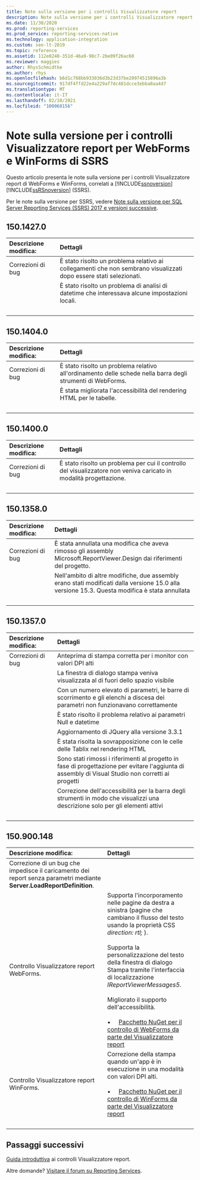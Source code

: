 ```yaml
---
title: Note sulla versione per i controlli Visualizzatore report
description: Note sulla versione per i controlli Visualizzatore report di WebForms e WinForms, correlati a Reporting Services.
ms.date: 11/30/2020
ms.prod: reporting-services
ms.prod_service: reporting-services-native
ms.technology: application-integration
ms.custom: seo-lt-2019
ms.topic: reference
ms.assetid: 112e0240-351d-46a9-98c7-2be09f26ac60
ms.reviewer: maggies
author: RhysSchmidtke
ms.author: rhys
ms.openlocfilehash: b6d1c768bb933036d3b23d37be20974515896a3b
ms.sourcegitcommit: 917df4ffd22e4a229af7dc481dcce3ebba0aa4d7
ms.translationtype: MT
ms.contentlocale: it-IT
ms.lasthandoff: 02/10/2021
ms.locfileid: "100068156"
---
```

# <a name="release-notes-for-report-viewer-controls-for-webforms-and-winforms-of-ssrs"></a>Note sulla versione per i controlli Visualizzatore report per WebForms e WinForms di SSRS

Questo articolo presenta le note sulla versione per i controlli Visualizzatore report di WebForms e WinForms, correlati a [!INCLUDE[ssnoversion](../../includes/ssnoversion-md.md)] [!INCLUDE[ssRSnoversion](../../includes/ssrsnoversion-md.md)] (SSRS).

Per le note sulla versione per SSRS, vedere [Note sulla versione per SQL Server Reporting Services (SSRS) 2017 e versioni successive](../release-notes-reporting-services.md).

## <a name="15014270"></a>150.1427.0
| Descrizione modifica: | Dettagli |
| :----------------- | :------ |
| Correzioni di bug | È stato risolto un problema relativo ai collegamenti che non sembrano visualizzati dopo essere stati selezionati. |
|           | È stato risolto un problema di analisi di datetime che interessava alcune impostazioni locali. |
| &nbsp; | &nbsp; |

## <a name="15014040"></a>150.1404.0
| Descrizione modifica: | Dettagli |
| :----------------- | :------ |
| Correzioni di bug | È stato risolto un problema relativo all'ordinamento delle schede nella barra degli strumenti di WebForms. |
|           | È stata migliorata l'accessibilità del rendering HTML per le tabelle. |
| &nbsp; | &nbsp; |

## <a name="15014000"></a>150.1400.0
| Descrizione modifica: | Dettagli |
| :----------------- | :------ |
| Correzioni di bug | È stato risolto un problema per cui il controllo del visualizzatore non veniva caricato in modalità progettazione. |
| &nbsp; | &nbsp; |

## <a name="15013580"></a>150.1358.0
| Descrizione modifica: | Dettagli |
| :----------------- | :------ |
| Correzioni di bug | È stata annullata una modifica che aveva rimosso gli assembly Microsoft.ReportViewer.Design dai riferimenti del progetto. |
|           | Nell'ambito di altre modifiche, due assembly erano stati modificati dalla versione 15.0 alla versione 15.3. Questa modifica è stata annullata |
| &nbsp; | &nbsp; |

## <a name="15013570"></a>150.1357.0
| Descrizione modifica: | Dettagli |
| :----------------- | :------ |
| Correzioni di bug  | Anteprima di stampa corretta per i monitor con valori DPI alti |
|            | La finestra di dialogo stampa veniva visualizzata al di fuori dello spazio visibile |
|            | Con un numero elevato di parametri, le barre di scorrimento e gli elenchi a discesa dei parametri non funzionavano correttamente |
|            | È stato risolto il problema relativo ai parametri Null e datetime |
|            | Aggiornamento di JQuery alla versione 3.3.1 |
|            | È stata risolta la sovrapposizione con le celle delle Tablix nel rendering HTML |
|            | Sono stati rimossi i riferimenti al progetto in fase di progettazione per evitare l'aggiunta di assembly di Visual Studio non corretti ai progetti |
|            | Correzione dell'accessibilità per la barra degli strumenti in modo che visualizzi una descrizione solo per gli elementi attivi |
| &nbsp; | &nbsp; |

## <a name="150900148"></a>150.900.148

| Descrizione modifica: | Dettagli |
| :----------------- | :------ |
| Correzione di un bug che impedisce il caricamento dei report senza parametri mediante **Server.LoadReportDefinition**. | &nbsp; |
| Controllo Visualizzatore report WebForms. | Supporta l'incorporamento nelle pagine da destra a sinistra (pagine che cambiano il flusso del testo usando la proprietà CSS *direction: rtl;* ).<br/><br/>Supporta la personalizzazione del testo della finestra di dialogo Stampa tramite l'interfaccia di localizzazione *IReportViewerMessages5*.<br/><br/>Migliorato il supporto dell'accessibilità.<br/><br/>&bull; &nbsp; &nbsp; [Pacchetto NuGet per il controllo di WebForms da parte del Visualizzatore report](https://www.nuget.org/packages/Microsoft.ReportingServices.ReportViewerControl.Webforms/150.900.148) |
| Controllo Visualizzatore report WinForms. | Correzione della stampa quando un'app è in esecuzione in una modalità con valori DPI alti.<br/><br/>&bull; &nbsp; &nbsp; [Pacchetto NuGet per il controllo di WinForms da parte del Visualizzatore report](https://www.nuget.org/packages/Microsoft.ReportingServices.ReportViewerControl.Winforms/150.900.148) |
| &nbsp; | &nbsp; |

## <a name="next-steps"></a>Passaggi successivi

[Guida introduttiva](integrating-reporting-services-using-reportviewer-controls-get-started.md) ai controlli Visualizzatore report.

Altre domande? [Visitare il forum su Reporting Services](https://go.microsoft.com/fwlink/?LinkId=620231).
